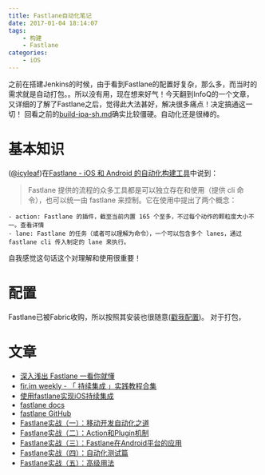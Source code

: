 ```yaml
---
title: Fastlane自动化笔记
date: 2017-01-04 18:14:07
tags:
    - 构建
    - Fastlane
categories:
    - iOS
---
```


之前在搭建Jenkins的时候，由于看到Fastlane的配置好复杂，那么多，而当时的需求就是自动打包。。所以没有用，现在想来好气！今天翻到InfoQ的一个文章，又详细的了解了Fastlane之后，觉得此大法甚好，解决很多痛点！决定搞通这一切！
回看之前的[build-ipa-sh.md](./build-ipa-sh)确实比较僵硬。自动化还是很棒的。

<!--more-->

# 基本知识
  ([@icyleaf](http://icyleaf.com))在[Fastlane - iOS 和 Android 的自动化构建工具](https://icyleaf.com/2016/07/intro-fastlane-automation-for-ios-and-android/)中说到：
  > Fastlane 提供的流程的众多工具都是可以独立存在和使用（提供 cli 命令），也可以统一由 fastlane 来控制。它在使用中提出了两个概念：
  >
    - action: Fastlane 的插件，截至当前内置 165 个至多，不过每个动作的颗粒度大小不一。查看详情
    - lane: Fastlane 的任务（或者可以理解为命令），一个可以包含多个 lanes，通过 fastlane cli 传入制定的 lane 来执行。

  自我感觉这句话这个对理解和使用很重要！
  

# 配置
  Fastlane已被Fabric收购，所以按照其安装也很随意([戳我配置](https://fabric.io/features/distribution))。
  对于打包，
  
# 文章
  - [深入浅出 Fastlane 一看你就懂](http://icyleaf.com/2016/07/fastlane-in-action/)
  - [fir.im weekly - 「 持续集成 」实践教程合集](http://blog.fir.im/fir_im_weekly160505)
  - [使用fastlane实现iOS持续集成](https://everettjf.github.io/2015/09/08/ios-ci-with-fastlane)
  - [fastlane docs](https://docs.fastlane.tools)
  - [fastlane GitHub](https://github.com/fastlane/fastlane)
  - [Fastlane实战（一）：移动开发自动化之道](http://www.infoq.com/cn/articles/actual-combat-of-fastlane-part01)
  - [Fastlane实战（二）：Action和Plugin机制](http://www.infoq.com/cn/articles/actual-combat-of-fastlane-part02)
  - [Fastlane实战（三）：Fastlane在Android平台的应用](http://www.infoq.com/cn/articles/actual-combat-of-fastlane-part03)
  - [Fastlane实战（四）：自动化测试篇](http://www.infoq.com/cn/articles/fastlane-automatic-testing)
  - [Fastlane实战（五）：高级用法](http://www.infoq.com/cn/articles/fastlane-pro-tips)
  
